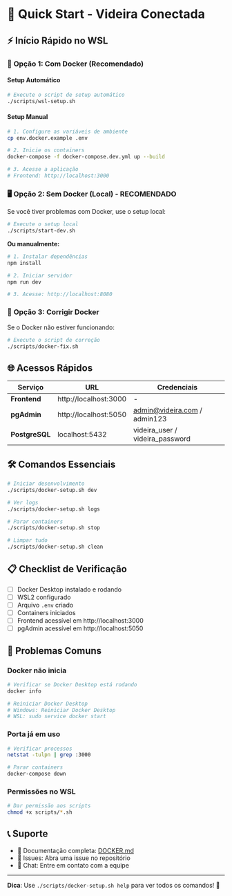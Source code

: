 # 🚀 Quick Start - Videira Conectada

## ⚡ Início Rápido no WSL

### 🐳 **Opção 1: Com Docker (Recomendado)**

#### Setup Automático
```bash
# Execute o script de setup automático
./scripts/wsl-setup.sh
```

#### Setup Manual
```bash
# 1. Configure as variáveis de ambiente
cp env.docker.example .env

# 2. Inicie os containers
docker-compose -f docker-compose.dev.yml up --build

# 3. Acesse a aplicação
# Frontend: http://localhost:3000
```

### 🖥️ **Opção 2: Sem Docker (Local) - RECOMENDADO**

Se você tiver problemas com Docker, use o setup local:

```bash
# Execute o setup local
./scripts/start-dev.sh
```

**Ou manualmente:**
```bash
# 1. Instalar dependências
npm install

# 2. Iniciar servidor
npm run dev

# 3. Acesse: http://localhost:8080
```

### 🔧 **Opção 3: Corrigir Docker**

Se o Docker não estiver funcionando:

```bash
# Execute o script de correção
./scripts/docker-fix.sh
```

## 🌐 Acessos Rápidos

| Serviço | URL | Credenciais |
|---------|-----|-------------|
| **Frontend** | http://localhost:3000 | - |
| **pgAdmin** | http://localhost:5050 | admin@videira.com / admin123 |
| **PostgreSQL** | localhost:5432 | videira_user / videira_password |

## 🛠️ Comandos Essenciais

```bash
# Iniciar desenvolvimento
./scripts/docker-setup.sh dev

# Ver logs
./scripts/docker-setup.sh logs

# Parar containers
./scripts/docker-setup.sh stop

# Limpar tudo
./scripts/docker-setup.sh clean
```

## 📋 Checklist de Verificação

- [ ] Docker Desktop instalado e rodando
- [ ] WSL2 configurado
- [ ] Arquivo `.env` criado
- [ ] Containers iniciados
- [ ] Frontend acessível em http://localhost:3000
- [ ] pgAdmin acessível em http://localhost:5050

## 🐛 Problemas Comuns

### Docker não inicia
```bash
# Verificar se Docker Desktop está rodando
docker info

# Reiniciar Docker Desktop
# Windows: Reiniciar Docker Desktop
# WSL: sudo service docker start
```

### Porta já em uso
```bash
# Verificar processos
netstat -tulpn | grep :3000

# Parar containers
docker-compose down
```

### Permissões no WSL
```bash
# Dar permissão aos scripts
chmod +x scripts/*.sh
```

## 📞 Suporte

- 📖 Documentação completa: [DOCKER.md](DOCKER.md)
- 🐛 Issues: Abra uma issue no repositório
- 💬 Chat: Entre em contato com a equipe

---

**Dica**: Use `./scripts/docker-setup.sh help` para ver todos os comandos! 🎯
